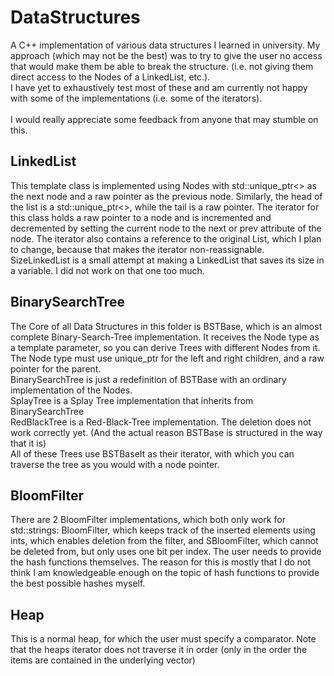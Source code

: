 # DataStructures
A C++ implementation of various data structures I learned in university. My approach (which may not be the best) was to try to give the user no access that would make them be able to break the structure. (i.e. not giving them direct access to the Nodes of a LinkedList, etc.). 
<br/>
I have yet to exhaustively test most of these and am currently not happy with some of the implementations (i.e. some of the iterators).
<br/>
<br/>
I would really appreciate some feedback from anyone that may stumble on this.

## LinkedList
This template class is implemented using Nodes with std::unique_ptr<> as the next node and a raw pointer as the previous node. 
Similarly, the head of the list is a std::unique_ptr<>, while the tail is a raw pointer. 
The iterator for this class holds a raw pointer to a node and is incremented and decremented by setting the current node to the next or prev attribute of the node.
The iterator also contains a reference to the original List, which I plan to change, because that makes the iterator non-reassignable.
<br/>
SizeLinkedList is a small attempt at making a LinkedList that saves its size in a variable. I did not work on that one too much.

## BinarySearchTree
The Core of all Data Structures in this folder is BSTBase, which is an almost complete Binary-Search-Tree implementation. It receives the Node type as a template parameter, so you can derive Trees with different Nodes from it. The Node type must use unique_ptr for the left and right children, and a raw pointer for the parent.
<br/>
BinarySearchTree is just a redefinition of BSTBase with an ordinary implementation of the Nodes.
<br/>
SplayTree is a Splay Tree implementation that inherits from BinarySearchTree
<br/>
RedBlackTree is a Red-Black-Tree implementation. The deletion does not work correctly yet. (And the actual reason BSTBase is structured in the way that it is)
<br/>
All of these Trees use BSTBaseIt as their iterator, with which you can traverse the tree as you would with a node pointer.

## BloomFilter
There are 2 BloomFilter implementations, which both only work for std::strings:
BloomFilter, which keeps track of the inserted elements using ints, which enables deletion from the filter, 
and SBloomFilter, which cannot be deleted from, but only uses one bit per index.
The user needs to provide the hash functions themselves. 
The reason for this is mostly that I do not think I am knowledgeable enough on the topic of hash functions to provide the best possible hashes myself.

## Heap
This is a normal heap, for which the user must specify a comparator. Note that the heaps iterator does not traverse it in order 
(only in the order the items are contained in the underlying vector)
